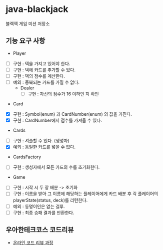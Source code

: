 # java-blackjack
블랙잭 게임 미션 저장소

## 기능 요구 사항
- Player
- [ ] 구현 : 덱을 가지고 있어야 한다.
- [ ] 구현 : 덱에 카드를 추가할 수 있다.
- [ ] 구현 : 덱의 점수를 계산한다.
- [ ] 예외 : 중복되는 카드를 가질 수 없다.
  - Dealer
    - [ ] 구현 : 자신의 점수가 16 이하인 지 확인

- Card
- [x] 구현 : Symbol(enum) 과 CardNumber(enum) 의 값을 가진다.
- [X] 구현 : CardNumber에서 점수를 가져올 수 있다.

- Cards
- [ ] 구현 : 셔플할 수 있다. (생성자)  
- [X] 예외 : 동일한 카드를 넣을 수 없다.

- CardsFactory
- [ ] 구현 : 생성자에서 모든 카드의 수를 초기화한다.  

- Game
- [ ] 구현 : 시작 시 두 장 배분 -> 초기화
- [ ] 구현 : 이름을 받아 그 이름에 해당하는 플레이어에게 카드 배분 후 
  각 플레이어의 playerState(status, deck)를 리턴한다.
- [ ] 예외 : 동명이인은 없는 걸루.
- [ ] 구현 : 최종 승패 결과를 반환한다.

## 우아한테크코스 코드리뷰
* [온라인 코드 리뷰 과정](https://github.com/woowacourse/woowacourse-docs/blob/master/maincourse/README.md)